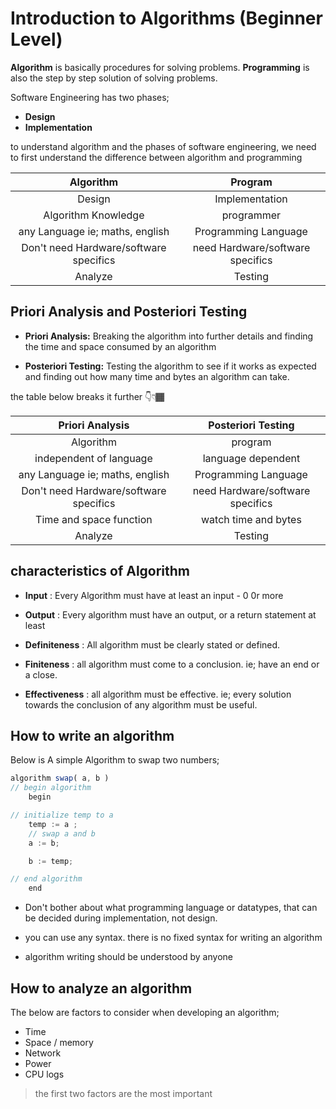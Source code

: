 # Introduction to Algorithms (Beginner Level)

**Algorithm** is basically procedures for solving problems. **Programming** is also the step by step solution of solving problems.

Software Engineering has two phases;

- **Design**
- **Implementation**

to understand algorithm and the phases of software engineering, we need to first understand the difference between algorithm and programming

|             **Algorithm**              |           **Program**            |
| :------------------------------------: | :------------------------------: |
|                 Design                 |          Implementation          |
|          Algorithm Knowledge           |            programmer            |
|    any Language ie; maths, english     |       Programming Language       |
| Don't need Hardware/software specifics | need Hardware/software specifics |
|                Analyze                 |             Testing              |

## Priori Analysis and Posteriori Testing

- **Priori Analysis:**
  Breaking the algorithm into further details and finding the time and space consumed by an algorithm

- **Posteriori Testing:**
  Testing the algorithm to see if it works as expected and finding out how many time and bytes an algorithm can take.

the table below breaks it further 👇👇🏾

|          **Priori Analysis**           |      **Posteriori Testing**      |
| :------------------------------------: | :------------------------------: |
|               Algorithm                |             program              |
|        independent of language         |        language dependent        |
|    any Language ie; maths, english     |       Programming Language       |
| Don't need Hardware/software specifics | need Hardware/software specifics |
|        Time and space function         |       watch time and bytes       |
|                Analyze                 |             Testing              |

## characteristics of Algorithm

- **Input** :
  Every Algorithm must have at least an input - 0 0r more

- **Output** :
  Every algorithm must have an output, or a return statement at least

- **Definiteness** :
  All algorithm must be clearly stated or defined.

- **Finiteness** :
  all algorithm must come to a conclusion. ie; have an end or a close.

- **Effectiveness** :
  all algorithm must be effective. ie; every solution towards the conclusion of any algorithm must be useful.

## How to write an algorithm

Below is A simple Algorithm to swap two numbers;

```js
algorithm swap( a, b )
// begin algorithm
    begin

// initialize temp to a
    temp := a ;
    // swap a and b
    a := b;

    b := temp;

// end algorithm
    end

```

- Don't bother about what programming language or datatypes, that can be decided during implementation, not design.

- you can use any syntax. there is no fixed syntax for writing an algorithm

- algorithm writing should be understood by anyone

## How to analyze an algorithm

The below are factors to consider when developing an algorithm;

- Time
- Space / memory
- Network
- Power
- CPU logs

> the first two factors are the most important
